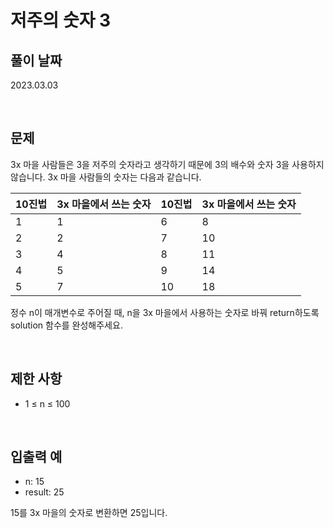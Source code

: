 # 저주의 숫자 3

## 풀이 날짜
2023.03.03

<br />

## 문제
3x 마을 사람들은 3을 저주의 숫자라고 생각하기 때문에 3의 배수와 숫자 3을 사용하지 않습니다. 3x 마을 사람들의 숫자는 다음과 같습니다.

| 10진법 | 3x 마을에서 쓰는 숫자 | 10진법 | 3x 마을에서 쓰는 숫자 |
| ------------ | ------------- | ------------ | ------------- |
| 1 | 1  | 6 | 8  |
| 2 | 2  | 7 | 10  |
| 3 | 4  | 8 | 11  |
| 4 | 5  | 9 | 14  |
| 5 | 7  | 10 | 18  |

정수 n이 매개변수로 주어질 때, n을 3x 마을에서 사용하는 숫자로 바꿔 return하도록 solution 함수를 완성해주세요.

<br />

## 제한 사항
- 1 ≤ n ≤ 100

<br />

## 입출력 예
- n: 15
- result: 25

15를 3x 마을의 숫자로 변환하면 25입니다.